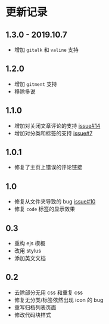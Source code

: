 # 更新记录
## 1.3.0 - 2019.10.7
* 增加 `gitalk` 和 `valine` 支持

## 1.2.0
* 增加 `gitment` 支持
* 移除多说

## 1.1.0
* 增加对关闭文章评论的支持 [issue#14](https://github.com/CodeDaraW/Hacker/issues/14)
* 增加对分类和标签的支持 [issue#7](https://github.com/CodeDaraW/Hacker/issues/7)

## 1.0.1
* 修复了主页上错误的评论链接

## 1.0
* 修复从文件夹导致的 bug [issue#10](https://github.com/CodeDaraW/Hacker/issues/10)
* 修复 `code` 标签的显示效果


## 0.3
* 重构 ejs 模板
* 改用 stylus
* 添加英文文档


## 0.2
* 去除部分无用 css 和重复 css
* 修复无分类/标签依然出现 icon 的 bug
* 重写归档列表页面
* 修改代码块样式
